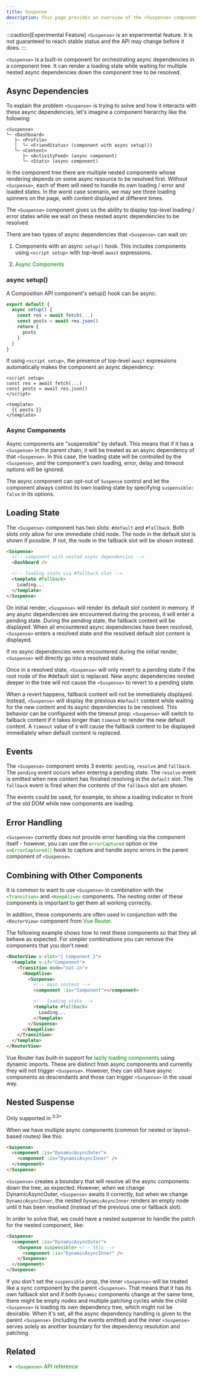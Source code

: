 ```yaml
---
title: Suspense
description: This page provides an overview of the <Suspense> component in Vue.js
---
```


:::caution[Experimental Feature]
`<Suspense>` is an experimental feature. It is not guaranteed to reach stable status and the API may change before it does.
:::


`<Suspense>` is a built-in component for orchestrating async dependencies in a component tree. It can render a loading state while waiting for multiple nested async dependencies down the component tree to be resolved.

## Async Dependencies​

To explain the problem `<Suspense>` is trying to solve and how it interacts with these async dependencies, let's imagine a component hierarchy like the following:

```
<Suspense>
└─ <Dashboard>
   ├─ <Profile>
   │  └─ <FriendStatus> (component with async setup())
   └─ <Content>
      ├─ <ActivityFeed> (async component)
      └─ <Stats> (async component)
```


In the component tree there are multiple nested components whose rendering depends on some async resource to be resolved first. Without `<Suspense>`, each of them will need to handle its own loading / error and loaded states. In the worst case scenario, we may see three loading spinners on the page, with content displayed at different times.

The `<Suspense>` component gives us the ability to display top-level loading / error states while we wait on these nested async dependencies to be resolved.

There are two types of async dependencies that `<Suspense>` can wait on:

1. Components with an async `setup()` hook. This includes components using `<script setup>` with top-level `await` expressions.

2. <a href="https://vuejs.org/guide/components/async" style="color: green; text-decoration: none;"> Async Components </a>


### async setup()​

A Composition API component's setup() hook can be async:


```js
export default {
  async setup() {
    const res = await fetch(...)
    const posts = await res.json()
    return {
      posts
    }
  }
}
```

If using `<script setup>`, the presence of top-level `await` expressions automatically makes the component an async dependency:


```vue
<script setup>
const res = await fetch(...)
const posts = await res.json()
</script>

<template>
  {{ posts }}
</template>
```

### Async Components​

Async components are "suspensible" by default. This means that if it has a `<Suspense>` in the parent chain, it will be treated as an async dependency of that `<Suspense>`. In this case, the loading state will be controlled by the `<Suspense>`, and the component's own loading, error, delay and timeout options will be ignored.

The async component can opt-out of `Suspense` control and let the component always control its own loading state by specifying `suspensible: false` in its options.

## Loading State

The `<Suspense>` component has two slots: `#default` and `#fallback`. Both slots only allow for one immediate child node. The node in the default slot is shown if possible. If not, the node in the fallback slot will be shown instead.


```html
<Suspense>
  <!-- component with nested async dependencies -->
  <Dashboard />

  <!-- loading state via #fallback slot -->
  <template #fallback>
    Loading...
  </template>
</Suspense>
```

On initial render, `<Suspense>` will render its default slot content in memory. If any async dependencies are encountered during the process, it will enter a pending state. During the pending state, the fallback content will be displayed. When all encountered async dependencies have been resolved, `<Suspense>` enters a resolved state and the resolved default slot content is displayed.

If no async dependencies were encountered during the initial render, `<Suspense>` will directly go into a resolved state.

Once in a resolved state, `<Suspense>` will only revert to a pending state if the root node of the #default slot is replaced. New async dependencies nested deeper in the tree will not cause the `<Suspense>` to revert to a pending state.

When a revert happens, fallback content will not be immediately displayed. Instead, `<Suspense>` will display the previous `#default` content while waiting for the new content and its async dependencies to be resolved. This behavior can be configured with the timeout prop: `<Suspense>` will switch to fallback content if it takes longer than `timeout` to render the new default content. A `timeout` value of `0` will cause the fallback content to be displayed immediately when default content is replaced.


## Events​

The `<Suspense>` component emits 3 events: `pending`, `resolve` and `fallback`. The `pending` event occurs when entering a pending state. The `resolve` event is emitted when new content has finished resolving in the `default` slot. The `fallback` event is fired when the contents of the `fallback` slot are shown.

The events could be used, for example, to show a loading indicator in front of the old DOM while new components are loading.


## Error Handling​

`<Suspense>` currently does not provide error handling via the component itself - however, you can use the
<a href="https://vuejs.org/api/options-lifecycle.html#errorcaptured" style="color: green; text-decoration: none;"> `errorCaptured` </a> option or the <a href="https://vuejs.org/api/composition-api-lifecycle.html#onerrorcaptured" style="color: green; text-decoration: none;"> `onErrorCaptured()` </a> hook to capture and handle async errors in the parent component of `<Suspense>`.


## Combining with Other Components​

It is common to want to use `<Suspense>` in combination with the <a href="https://vuejs.org/guide/built-ins/transition.html" style="color: green; text-decoration: none;">`<Transition>`</a> and <a href="https://vuejs.org/guide/built-ins/keep-alive.html" style="color: green; text-decoration: none;">`<KeepAlive>` </a> components. The nesting order of these components is important to get them all working correctly.

In addition, these components are often used in conjunction with the `<RouterView>` component from <a href="https://router.vuejs.org/" style="color: green; text-decoration: none;"> Vue Router. </a>

The following example shows how to nest these components so that they all behave as expected. For simpler combinations you can remove the components that you don't need:

```html
<RouterView v-slot="{ Component }">
  <template v-if="Component">
    <Transition mode="out-in">
      <KeepAlive>
        <Suspense>
          <!-- main content -->
          <component :is="Component"></component>

          <!-- loading state -->
          <template #fallback>
            Loading...
          </template>
        </Suspense>
      </KeepAlive>
    </Transition>
  </template>
</RouterView>
```


Vue Router has built-in support for <a href="https://router.vuejs.org/guide/advanced/lazy-loading.html" style="color: green; text-decoration: none;" >lazily loading components</a> using dynamic imports. These are distinct from async components and currently they will not trigger `<Suspense>`. However, they can still have async components as descendants and those can trigger `<Suspense>` in the usual way.


## Nested Suspense​

Only supported in <sup>3.3+</a>

When we have multiple async components (common for nested or layout-based routes) like this:

```html
<Suspense>
  <component :is="DynamicAsyncOuter">
    <component :is="DynamicAsyncInner" />
  </component>
</Suspense>
```

`<Suspense>` creates a boundary that will resolve all the async components down the tree, as expected. However, when we change DynamicAsyncOuter, `<Suspense>` awaits it correctly, but when we change `DynamicAsyncInner`, the nested `DynamicAsyncInner` renders an empty node until it has been resolved (instead of the previous one or fallback slot).

In order to solve that, we could have a nested suspense to handle the patch for the nested component, like:


```html
<Suspense>
  <component :is="DynamicAsyncOuter">
    <Suspense suspensible> <!-- this -->
      <component :is="DynamicAsyncInner" />
    </Suspense>
  </component>
</Suspense>
```


If you don't set the `suspensible` prop, the inner `<Suspense>` will be treated like a sync component by the parent `<Suspense>`. That means that it has its own fallback slot and if both `Dynamic` components change at the same time, there might be empty nodes and multiple patching cycles while the child `<Suspense>` is loading its own dependency tree, which might not be desirable. When it's set, all the async dependency handling is given to the parent `<Suspense>` (including the events emitted) and the inner `<Suspense>` serves solely as another boundary for the dependency resolution and patching.


## Related

* <a href="https://vuejs.org/api/built-in-components.html#suspense" style="color: green; text-decoration: none;" >`<Suspense>` API reference</a>